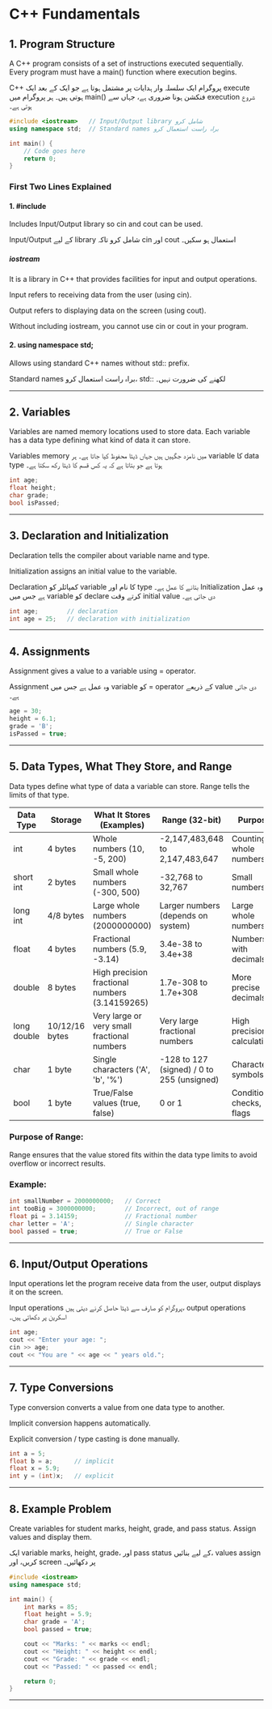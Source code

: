 # C++ Fundamentals

## 1. Program Structure

A C++ program consists of a set of instructions executed sequentially. Every program must have a main() function where execution begins.

C++ پروگرام ایک سلسلہ وار ہدایات پر مشتمل ہوتا ہے جو ایک کے بعد ایک execute ہوتی ہیں۔ ہر پروگرام میں main() فنکشن ہونا ضروری ہے، جہاں سے execution شروع ہوتی ہے۔

```cpp
#include <iostream>   // Input/Output library شامل کرو
using namespace std;  // Standard names براہ راست استعمال کرو

int main() {
    // Code goes here
    return 0;
}

```

### First Two Lines Explained

#### 1. #include **<iostream>**

Includes Input/Output library so cin and cout can be used.

Input/Output کے لیے library شامل کرو تاکہ cin اور cout استعمال ہو سکیں۔

##### iostream

It is a library in C++ that provides facilities for input and output operations.

Input refers to receiving data from the user (using cin).

Output refers to displaying data on the screen (using cout).

Without including iostream, you cannot use cin or cout in your program.


#### 2. using namespace std;

Allows using standard C++ names without std:: prefix.

Standard names براہ راست استعمال کرو، std:: لکھنے کی ضرورت نہیں۔




---

## 2. Variables

Variables are named memory locations used to store data. Each variable has a data type defining what kind of data it can store.

Variables memory میں نامزد جگہیں ہیں جہاں ڈیٹا محفوظ کیا جاتا ہے۔ ہر variable کا data type ہوتا ہے جو بتاتا ہے کہ یہ کس قسم کا ڈیٹا رکھ سکتا ہے۔

```cpp
int age;
float height;
char grade;
bool isPassed;
```

---

## 3. Declaration and Initialization

Declaration tells the compiler about variable name and type.

Initialization assigns an initial value to the variable.


Declaration کمپائلر کو variable کا نام اور type بتانے کا عمل ہے۔
Initialization وہ عمل ہے جس میں variable کو declare کرتے وقت initial value دی جاتی ہے۔
```cpp
int age;        // declaration
int age = 25;   // declaration with initialization
```

---

## 4. Assignments

Assignment gives a value to a variable using = operator.

Assignment وہ عمل ہے جس میں variable کو = operator کے ذریعے value دی جاتی ہے۔
```cpp
age = 30;
height = 6.1;
grade = 'B';
isPassed = true;
```

---

## 5. Data Types, What They Store, and Range

Data types define what type of data a variable can store. Range tells the limits of that type.

| Data Type       | Storage       | What It Stores (Examples)          | Range (32-bit)                       | Purpose                          |
|-----------------|---------------|----------------------------------|-------------------------------------|----------------------------------|
| int             | 4 bytes       | Whole numbers (10, -5, 200)      | -2,147,483,648 to 2,147,483,647    | Counting, whole numbers          |
| short int       | 2 bytes       | Small whole numbers (-300, 500)  | -32,768 to 32,767                   | Small numbers                     |
| long int        | 4/8 bytes     | Large whole numbers (2000000000) | Larger numbers (depends on system)  | Large whole numbers               |
| float           | 4 bytes       | Fractional numbers (5.9, -3.14)  | 3.4e-38 to 3.4e+38                  | Numbers with decimals             |
| double          | 8 bytes       | High precision fractional numbers (3.14159265) | 1.7e-308 to 1.7e+308       | More precise decimals             |
| long double     | 10/12/16 bytes| Very large or very small fractional numbers | Very large fractional numbers | High precision calculations       |
| char            | 1 byte        | Single characters ('A', 'b', '%') | -128 to 127 (signed) / 0 to 255 (unsigned) | Characters, symbols         |
| bool            | 1 byte        | True/False values (true, false)  | 0 or 1                              | Conditional checks, flags        |


### Purpose of Range:
Range ensures that the value stored fits within the data type limits to avoid overflow or incorrect results.

### Example:

```cpp
int smallNumber = 2000000000;   // Correct
int tooBig = 3000000000;        // Incorrect, out of range
float pi = 3.14159;             // Fractional number
char letter = 'A';              // Single character
bool passed = true;             // True or False

```

---

## 6. Input/Output Operations

Input operations let the program receive data from the user, output displays it on the screen.

Input operations پروگرام کو صارف سے ڈیٹا حاصل کرنے دیتی ہیں، output operations اسکرین پر دکھاتی ہیں۔
```cpp
int age;
cout << "Enter your age: ";
cin >> age;
cout << "You are " << age << " years old.";
```

---

## 7. Type Conversions

Type conversion converts a value from one data type to another.

Implicit conversion happens automatically.

Explicit conversion / type casting is done manually.

```cpp
int a = 5;
float b = a;      // implicit
float x = 5.9;
int y = (int)x;   // explicit
```

---

## 8. Example Problem

Create variables for student marks, height, grade, and pass status. Assign values and display them.

ایک variable marks, height, grade، اور pass status کے لیے بنائیں، values assign کریں، اور screen پر دکھائیں۔
```cpp
#include <iostream>
using namespace std;

int main() {
    int marks = 85;
    float height = 5.9;
    char grade = 'A';
    bool passed = true;

    cout << "Marks: " << marks << endl;
    cout << "Height: " << height << endl;
    cout << "Grade: " << grade << endl;
    cout << "Passed: " << passed << endl;

    return 0;
}

```
---
